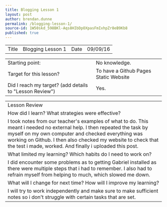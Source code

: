 ```yaml
---
title: Blogging Lesson 1
layout: post
author: brendan.dunne
permalink: /blogging-lesson-1/
source-id: 1W50skd_598BKl-Aqs8HIbDpOXpasFmIxhpZr8eB9Kb8
published: true
---
```

<table>
  <tr>
    <td>Title</td>
    <td>Blogging Lesson 1</td>
    <td>Date</td>
    <td>09/09/16</td>
  </tr>
</table>


<table>
  <tr>
    <td>Starting point:</td>
    <td>No knowledge.</td>
  </tr>
  <tr>
    <td>Target for this lesson?</td>
    <td>To have a Github Pages Static Website</td>
  </tr>
  <tr>
    <td>Did I reach my target? 
(add details to "Lesson Review")</td>
    <td> Yes.</td>
  </tr>
</table>


<table>
  <tr>
    <td>Lesson Review</td>
  </tr>
  <tr>
    <td>How did I learn? What strategies were effective? </td>
  </tr>
  <tr>
    <td>I took notes from our teacher's examples of what to do. This meant i needed no external help. I then repeated the task by myself on my own computer and checked everything was  working on Github. I then also checked my website to check that the test i made, worked. And finally i uploaded this post.</td>
  </tr>
  <tr>
    <td>What limited my learning? Which habits do I need to work on? </td>
  </tr>
  <tr>
    <td>I did encounter some problems as to getting Gabriel installed as there were multiple steps that i had to remember. I also had to refrain myself from helping to much, which slowed me down.</td>
  </tr>
  <tr>
    <td>What will I change for next time? How will I improve my learning?</td>
  </tr>
  <tr>
    <td>I will try to work independently and make sure to make sufficient notes so i don't struggle with certain tasks that are set.</td>
  </tr>
</table>


